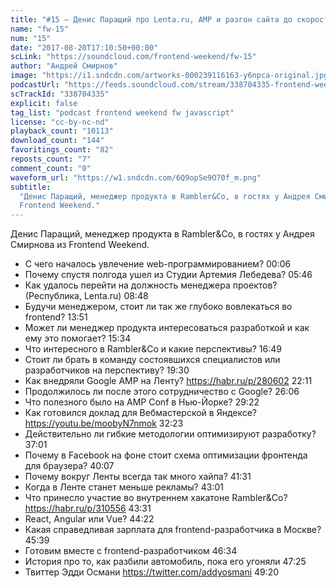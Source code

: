 ```yaml
---
title: "#15 – Денис Паращий про Lenta.ru, AMP и разгон сайта до скорости света"
name: "fw-15"
num: "15"
date: "2017-08-20T17:10:50+00:00"
scLink: "https://soundcloud.com/frontend-weekend/fw-15"
author: "Андрей Смирнов"
image: "https://i1.sndcdn.com/artworks-000239116163-y6npca-original.jpg"
podcastUrl: "https://feeds.soundcloud.com/stream/338704335-frontend-weekend-fw-15.m4a"
scTrackId: "338704335"
explicit: false
tag_list: "podcast frontend weekend fw javascript"
license: "cc-by-nc-nd"
playback_count: "10113"
download_count: "144"
favoritings_count: "82"
reposts_count: "7"
comment_count: "0"
waveform_url: "https://w1.sndcdn.com/6Q9opSe9O70f_m.png"
subtitle:
  "Денис Паращий, менеджер продукта в Rambler&Co, в гостях у Андрея Смирнова из
  Frontend Weekend."
---
```


Денис Паращий, менеджер продукта в Rambler&Co, в гостях у Андрея Смирнова из
Frontend Weekend.

- С чего началось увлечение web-программированием?
  <timecode sec="6">00:06</timecode>
- Почему спустя полгода ушел из Студии Артемия Лебедева?
  <timecode sec="346">05:46</timecode>
- Как удалось перейти на должность менеджера проектов? (Республика, Lenta.ru)
  <timecode sec="528">08:48</timecode>
- Будучи менеджером, стоит ли так же глубоко вовлекаться во frontend?
  <timecode sec="831">13:51</timecode>
- Может ли менеджер продукта интересоваться разработкой и как ему это помогает?
  <timecode sec="934">15:34</timecode>
- Что интересного в Rambler&Co и какие перспективы?
  <timecode sec="1009">16:49</timecode>
- Стоит ли брать в команду состоявшихся специалистов или разработчиков на
  перспективу? <timecode sec="1170">19:30</timecode>
- Как внедряли Google AMP на Ленту? <https://habr.ru/p/280602>
  <timecode sec="1331">22:11</timecode>
- Продолжилось ли после этого сотрудничество с Google?
  <timecode sec="1566">26:06</timecode>
- Что полезного было на AMP Conf в Нью-Йорке?
  <timecode sec="1762">29:22</timecode>
- Как готовился доклад для Вебмастерской в Яндексе?
  <https://youtu.be/moobyN7nmok> <timecode sec="1943">32:23</timecode>
- Действительно ли гибкие методологии оптимизируют разработку?
  <timecode sec="2221">37:01</timecode>
- Почему в Facebook на фоне стоит схема оптимизации фронтенда для браузера?
  <timecode sec="2407">40:07</timecode>
- Почему вокруг Ленты всегда так много хайпа?
  <timecode sec="2491">41:31</timecode>
- Когда в Ленте станет меньше рекламы? <timecode sec="2581">43:01</timecode>
- Что принесло участие во внутреннем хакатоне Rambler&Co?
  <https://habr.ru/p/310556> <timecode sec="2611">43:31</timecode>
- React, Angular или Vue? <timecode sec="2662">44:22</timecode>
- Какая справедливая зарплата для frontend-разработчика в Москве?
  <timecode sec="2739">45:39</timecode>
- Готовим вместе с frontend-разработчиком <timecode sec="2794">46:34</timecode>
- История про то, как разбили автомобиль, пока его угоняли
  <timecode sec="2845">47:25</timecode>
- Твиттер Эдди Османи <https://twitter.com/addyosmani>
  <timecode sec="2960">49:20</timecode>
